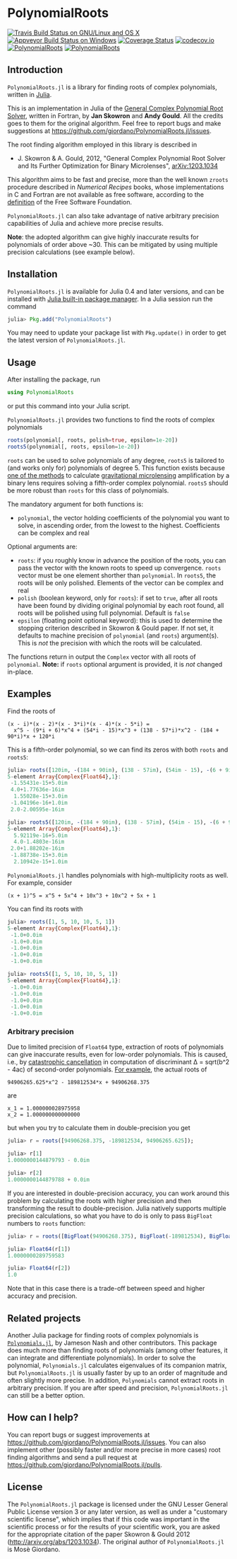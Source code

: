 # PolynomialRoots

[![Travis Build Status on GNU/Linux and OS X](https://travis-ci.org/giordano/PolynomialRoots.jl.svg?branch=master)](https://travis-ci.org/giordano/PolynomialRoots.jl) [![Appveyor Build Status on Windows](https://ci.appveyor.com/api/projects/status/jfa9e54lv92rqd3m?svg=true)](https://ci.appveyor.com/project/giordano/polynomialroots-jl) [![Coverage Status](https://coveralls.io/repos/github/giordano/PolynomialRoots.jl/badge.svg?branch=master)](https://coveralls.io/github/giordano/PolynomialRoots.jl?branch=master) [![codecov.io](https://codecov.io/github/giordano/PolynomialRoots.jl/coverage.svg?branch=master)](https://codecov.io/github/giordano/PolynomialRoots.jl?branch=master) [![PolynomialRoots](http://pkg.julialang.org/badges/PolynomialRoots_0.4.svg)](http://pkg.julialang.org/?pkg=PolynomialRoots) [![PolynomialRoots](http://pkg.julialang.org/badges/PolynomialRoots_0.5.svg)](http://pkg.julialang.org/?pkg=PolynomialRoots)

Introduction
------------

`PolynomialRoots.jl` is a library for finding roots of complex polynomials,
written in [Julia](http://julialang.org/).

This is an implementation in Julia of the
[General Complex Polynomial Root Solver](http://www.astrouw.edu.pl/~jskowron/cmplx_roots_sg/),
written in Fortran, by **Jan Skowron** and **Andy Gould**.  All the credits goes
to them for the original algorithm.  Feel free to report bugs and make
suggestions at https://github.com/giordano/PolynomialRoots.jl/issues.

The root finding algorithm employed in this library is described in

* J. Skowron & A. Gould, 2012, "General Complex Polynomial Root Solver and Its
  Further Optimization for Binary Microlenses",
  [arXiv:1203.1034](http://arxiv.org/abs/1203.1034)

This algorithm aims to be fast and precise, more than the well known `zroots`
procedure described in *Numerical Recipes* books, whose implementations in C and
Fortran are not available as free software, according to the
[definition](https://www.gnu.org/philosophy/free-sw.html) of the Free Software
Foundation.

`PolynomialRoots.jl` can also take advantage of native arbitrary precision
capabilities of Julia and achieve more precise results.

**Note**: the adopted algorithm can give highly inaccurate results for
polynomials of order above ~30.  This can be mitigated by using multiple
precision calculations (see example below).

Installation
------------

`PolynomialRoots.jl` is available for Julia 0.4 and later versions, and can be
installed with
[Julia built-in package manager](http://docs.julialang.org/en/stable/manual/packages/).
In a Julia session run the command

```julia
julia> Pkg.add("PolynomialRoots")
```

You may need to update your package list with `Pkg.update()` in order to get the
latest version of `PolynomialRoots.jl`.

Usage
-----

After installing the package, run

``` julia
using PolynomialRoots
```

or put this command into your Julia script.

`PolynomialRoots.jl` provides two functions to find the roots of complex
polynomials

``` julia
roots(polynomial[, roots, polish=true, epsilon=1e-20])
roots5(polynomial[, roots, epsilon=1e-20])
```

`roots` can be used to solve polynomials of any degree, `roots5` is tailored to
(and works only for) polynomials of degree 5.  This function exists because
[one of the methods](http://dx.doi.org/10.1086/309566) to calculate
[gravitational microlensing](https://en.wikipedia.org/wiki/Gravitational_microlensing)
amplification by a binary lens requires solving a fifth-order complex
polynomial.  `roots5` should be more robust than `roots` for this class of
polynomials.

The mandatory argument for both functions is:

* `polynomial`, the vector holding coefficients of the polynomial you want to
  solve, in ascending order, from the lowest to the highest.  Coefficients can
  be complex and real

Optional arguments are:

* `roots`: if you roughly know in advance the position of the roots, you can
  pass the vector with the known roots to speed up convergence.  `roots` vector
  must be one element shorther than `polynomial`.  In `roots5`, the roots will
  be only polished.  Elements of the vector can be complex and real
* `polish` (boolean keyword, only for `roots`): if set to `true`, after all
  roots have been found by dividing original polynomial by each root found, all
  roots will be polished using full polynomial.  Default is `false`
* `epsilon` (floating point optional keyword): this is used to determine the
  stopping criterion described in Skowron & Gould paper.  If not set, it
  defaults to machine precision of `polynomial` (and `roots`) argument(s).  This
  is *not* the precision with which the roots will be calculated.

The functions return in output the `Complex` vector with all roots of
`polynomial`.  **Note:** if `roots` optional argument is provided, it is *not*
changed in-place.

Examples
--------

Find the roots of

```
(x - i)*(x - 2)*(x - 3*i)*(x - 4)*(x - 5*i) =
  x^5 - (9*i + 6)*x^4 + (54*i - 15)*x^3 + (138 - 57*i)*x^2 - (184 + 90*i)*x + 120*i
```

This is a fifth-order polynomial, so we can find its zeros with both `roots` and
`roots5`:

``` julia
julia> roots([120im, -(184 + 90im), (138 - 57im), (54im - 15), -(6 + 9im), 1])
5-element Array{Complex{Float64},1}:
 -1.55431e-15+5.0im
 4.0+1.77636e-16im
  1.55028e-15+3.0im
 -1.04196e-16+1.0im
 2.0-2.00595e-16im

julia> roots5([120im, -(184 + 90im), (138 - 57im), (54im - 15), -(6 + 9im), 1])
5-element Array{Complex{Float64},1}:
  5.92119e-16+5.0im
  4.0-1.4803e-16im
 2.0+1.88202e-16im
 -1.88738e-15+3.0im
  2.10942e-15+1.0im
```

`PolynomialRoots.jl` handles polynomials with high-multiplicity roots as well.
For example, consider

```
(x + 1)^5 = x^5 + 5x^4 + 10x^3 + 10x^2 + 5x + 1
```

You can find its roots with

``` julia
julia> roots([1, 5, 10, 10, 5, 1])
5-element Array{Complex{Float64},1}:
 -1.0+0.0im
 -1.0+0.0im
 -1.0+0.0im
 -1.0+0.0im
 -1.0+0.0im

julia> roots5([1, 5, 10, 10, 5, 1])
5-element Array{Complex{Float64},1}:
 -1.0+0.0im
 -1.0+0.0im
 -1.0+0.0im
 -1.0+0.0im
 -1.0+0.0im
```

### Arbitrary precision ###

Due to limited precision of `Float64` type, extraction of roots of polynomials
can give inaccurate results, even for low-order polynomials.  This is caused,
i.e., by
[catastrophic cancellation](https://en.wikipedia.org/wiki/Loss_of_significance)
in computation of discriminant Δ = sqrt(b^2 - 4ac) of second-order polynomials.
[For example](http://www.cs.berkeley.edu/~wkahan/Qdrtcs.pdf), the actual roots
of

```
94906265.625*x^2 - 189812534*x + 94906268.375
```

are

```
x_1 = 1.000000028975958
x_2 = 1.000000000000000
```

but when you try to calculate them in double-precision you get

``` julia
julia> r = roots([94906268.375, -189812534, 94906265.625]);

julia> r[1]
1.0000000144879793 - 0.0im

julia> r[2]
1.0000000144879788 + 0.0im
```

If you are interested in double-precision accuracy, you can work around this
problem by calculating the roots with higher precision and then transforming the
result to double-precision.  Julia natively supports multiple precision
calculations, so what you have to do is only to pass `BigFloat` numbers to
`roots` function:

``` julia
julia> r = roots([BigFloat(94906268.375), BigFloat(-189812534), BigFloat(94906265.625)]);

julia> Float64(r[1])
1.0000000289759583

julia> Float64(r[2])
1.0
```

Note that in this case there is a trade-off between speed and higher accuracy
and precision.

Related projects
----------------

Another Julia package for finding roots of complex polynomials is
[`Polynomials.jl`](https://github.com/Keno/Polynomials.jl), by Jameson Nash and
other contributors.  This package does much more than finding roots of
polynomials (among other features, it can integrate and differentiate
polynomials).  In order to solve the polynomial, `Polynomials.jl` calculates
eigenvalues of its companion matrix, but `PolynomialRoots.jl` is usually faster
by up to an order of magnitude and often slightly more precise.  In addition,
`Polynomials` cannot extract roots in arbitrary precision.  If you are after
speed and precision, `PolynomialRoots.jl` can still be a better option.

How can I help?
---------------

You can report bugs or suggest improvements at
https://github.com/giordano/PolynomialRoots.jl/issues.  You can also implement
other (possibly faster and/or more precise in more cases) root finding
algorithms and send a pull request at
https://github.com/giordano/PolynomialRoots.jl/pulls.

License
-------

The `PolynomialRoots.jl` package is licensed under the GNU Lesser General Public
License version 3 or any later version, as well as under a "customary scientific
license", which implies that if this code was important in the scientific
process or for the results of your scientific work, you are asked for the
appropriate citation of the paper Skowron & Gould 2012
(http://arxiv.org/abs/1203.1034).  The original author of `PolynomialRoots.jl`
is Mosè Giordano.

